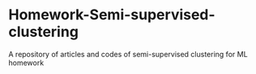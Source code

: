 # Homework-Semi-supervised-clustering
A repository of articles and codes of semi-supervised clustering for ML homework 
